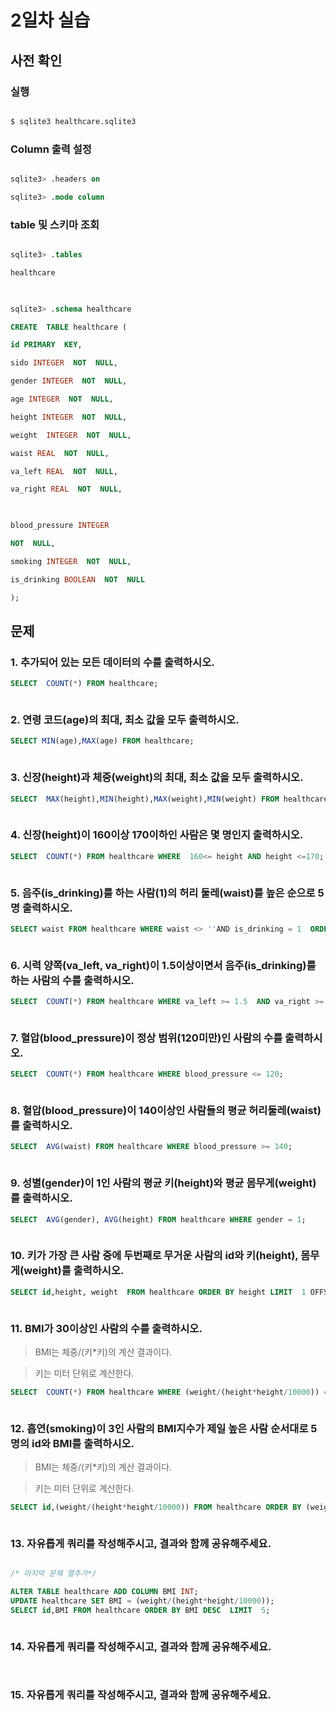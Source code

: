 # 2일차 실습

  

## 사전 확인

  

### 실행

  

```bash

$ sqlite3 healthcare.sqlite3

```

  

### Column 출력 설정

  

```sql

sqlite3> .headers on

sqlite3> .mode column

```

  

### table 및 스키마 조회

  

```sql

sqlite3> .tables

healthcare

  

sqlite3> .schema healthcare

CREATE  TABLE healthcare (

id PRIMARY  KEY,

sido INTEGER  NOT  NULL,

gender INTEGER  NOT  NULL,

age INTEGER  NOT  NULL,

height INTEGER  NOT  NULL,

weight  INTEGER  NOT  NULL,

waist REAL  NOT  NULL,

va_left REAL  NOT  NULL,

va_right REAL  NOT  NULL,

  

blood_pressure INTEGER

NOT  NULL,

smoking INTEGER  NOT  NULL,

is_drinking BOOLEAN  NOT  NULL

);

```

  

## 문제

  

### 1. 추가되어 있는 모든 데이터의 수를 출력하시오.

  

```sql
SELECT  COUNT(*) FROM healthcare;
```

  

```

```

  

### 2. 연령 코드(age)의 최대, 최소 값을 모두 출력하시오.

  

```sql
SELECT MIN(age),MAX(age) FROM healthcare;
```

  

```

```

  

### 3. 신장(height)과 체중(weight)의 최대, 최소 값을 모두 출력하시오.

  

```sql
SELECT  MAX(height),MIN(height),MAX(weight),MIN(weight) FROM healthcare;
```

  

```

```

  

### 4. 신장(height)이 160이상 170이하인 사람은 몇 명인지 출력하시오.

  

```sql
SELECT  COUNT(*) FROM healthcare WHERE  160<= height AND height <=170;
```

  

```

```

  

### 5. 음주(is_drinking)를 하는 사람(1)의 허리 둘레(waist)를 높은 순으로 5명 출력하시오.

  

```sql
SELECT waist FROM healthcare WHERE waist <> ''AND is_drinking = 1  ORDER BY waist DESC  LIMIT  5;
```

  

```

```

  

### 6. 시력 양쪽(va_left, va_right)이 1.5이상이면서 음주(is_drinking)를 하는 사람의 수를 출력하시오.

  

```sql
SELECT  COUNT(*) FROM healthcare WHERE va_left >= 1.5  AND va_right >= 1.5  and is_drinking = 0;
```

  

```

```

  

### 7. 혈압(blood_pressure)이 정상 범위(120미만)인 사람의 수를 출력하시오.

  

```sql
SELECT  COUNT(*) FROM healthcare WHERE blood_pressure <= 120;
```

  

```

```

  

### 8. 혈압(blood_pressure)이 140이상인 사람들의 평균 허리둘레(waist)를 출력하시오.

  

```sql
SELECT  AVG(waist) FROM healthcare WHERE blood_pressure >= 140;
```

  

```

```

  

### 9. 성별(gender)이 1인 사람의 평균 키(height)와 평균 몸무게(weight)를 출력하시오.

  

```sql
SELECT  AVG(gender), AVG(height) FROM healthcare WHERE gender = 1;
```

  

```

```

  

### 10. 키가 가장 큰 사람 중에 두번째로 무거운 사람의 id와 키(height), 몸무게(weight)를 출력하시오.

  

```sql
SELECT id,height, weight  FROM healthcare ORDER BY height LIMIT  1 OFFSET 1 ;
```

  

```

```

  

### 11. BMI가 30이상인 사람의 수를 출력하시오.

  

> BMI는 체중/(키*키)의 계산 결과이다.

> 키는 미터 단위로 계산한다.

  

```sql
SELECT  COUNT(*) FROM healthcare WHERE (weight/(height*height/10000)) =;
```

  

```

```

  

### 12. 흡연(smoking)이 3인 사람의 BMI지수가 제일 높은 사람 순서대로 5명의 id와 BMI를 출력하시오.

  

> BMI는 체중/(키*키)의 계산 결과이다.

> 키는 미터 단위로 계산한다.

  

```sql
SELECT id,(weight/(height*height/10000)) FROM healthcare ORDER BY (weight/(height*height/10000)) DESC  LIMIT  5;

```

  

```

```

  

### 13. 자유롭게 쿼리를 작성해주시고, 결과와 함께 공유해주세요.

  

```sql

/* 마지막 문제 열추가*/

ALTER TABLE healthcare ADD COLUMN BMI INT;
UPDATE healthcare SET BMI = (weight/(height*height/10000));
SELECT id,BMI FROM healthcare ORDER BY BMI DESC  LIMIT  5;


```



```

```

  

### 14. 자유롭게 쿼리를 작성해주시고, 결과와 함께 공유해주세요.

  

```sql

```

  

```

```

  

### 15. 자유롭게 쿼리를 작성해주시고, 결과와 함께 공유해주세요.

  

```sql

```

  

```

```